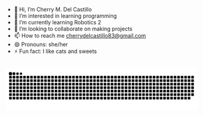 - 👋 Hi, I’m Cherry M. Del Castillo
- 👀 I’m interested in learning programming 
- 🌱 I’m currently learning Robotics 2
- 💞️ I’m looking to collaborate on making projects
- 📫 How to reach me cherrydelcastillo83@gmail.com
- 😄 Pronouns: she/her
- ⚡ Fun fact: I like cats and sweets

<!---
Shewwy02/Shewwy02 is a ✨ special ✨ repository because its `README.md` (this file) appears on your GitHub profile.
You can click the Preview link to take a look at your changes.
--->


 <br>
  <img alt="snake eating my contributions" src="https://raw.githubusercontent.com/salesp07/salesp07/output/github-contribution-grid-snake.svg" />
